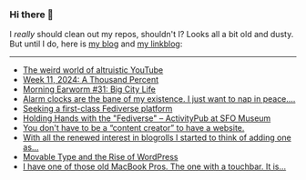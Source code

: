 ### Hi there 👋

I _really_ should clean out my repos, shouldn't I? Looks all a bit old and dusty. But until I do, here is [my blog](https://lostfocus.de/) and [my linkblog](https://dominikschwind.com/links):

--- 

<!-- POST-LIST:START -->
- [The weird world of altruistic YouTube](https://a.wholelottanothing.org/the-weird-world-of-altruistic-youtube/)
- [Week 11, 2024: A Thousand Percent](https://lostfocus.de/2024/03/17/week-11-2024-a-thousand-percent/)
- [Morning Earworm #31: Big City Life](https://lostfocus.de/2024/03/16/morning-earworm-31-big-city-life/)
- [Alarm clocks are the bane of my existence. I just want to nap in peace.…](https://lostfocus.de/2024/03/15/232675/)
- [Seeking a first-class Fediverse platform](https://werd.io/2024/seeking-a-first-class-fediverse-platform)
- [Holding Hands with the &quot;Fediverse&quot; – ActivityPub at SFO Museum](https://millsfield.sfomuseum.org/blog/2024/03/12/activitypub/)
- [You don&#39;t have to be a “content creator” to have a website.](https://ohhelloana.blog/just-get-a-website/)
- [With all the renewed interest in blogrolls I started to think of adding one as…](https://lostfocus.de/2024/03/14/232667/)
- [Movable Type and the Rise of WordPress](https://rubenerd.com/movable-type-and-the-rise-of-wordpress/)
- [I have one of those old MacBook Pros. The one with a touchbar. It is…](https://lostfocus.de/2024/03/13/232664/)
<!-- POST-LIST:END -->

<!--
**lostfocus/lostfocus** is a ✨ _special_ ✨ repository because its `README.md` (this file) appears on your GitHub profile.

Here are some ideas to get you started:

- 🔭 I’m currently working on ...
- 🌱 I’m currently learning ...
- 👯 I’m looking to collaborate on ...
- 🤔 I’m looking for help with ...
- 💬 Ask me about ...
- 📫 How to reach me: ...
- 😄 Pronouns: ...
- ⚡ Fun fact: ...
-->
